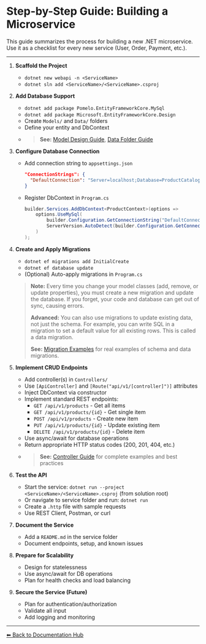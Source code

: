 # Step-by-Step Guide: Building a Microservice

This guide summarizes the process for building a new .NET microservice. Use it as a checklist for every new service (User, Order, Payment, etc.).

---

1. **Scaffold the Project**
   - `dotnet new webapi -n <ServiceName>`
   - `dotnet sln add <ServiceName>/<ServiceName>.csproj`

2. **Add Database Support**
   - `dotnet add package Pomelo.EntityFrameworkCore.MySql`
   - `dotnet add package Microsoft.EntityFrameworkCore.Design`
   - Create `Models/` and `Data/` folders
   - Define your entity and DbContext
   - > **See:** [Model Design Guide](./model-design.md), [Data Folder Guide](./data-folder.md)

3. **Configure Database Connection**
   - Add connection string to `appsettings.json`
     ```json
     "ConnectionStrings": {
       "DefaultConnection": "Server=localhost;Database=ProductCatalogDb;User=root;Password=yourpassword;"
     }
     ```
   - Register DbContext in `Program.cs`
     ```csharp
     builder.Services.AddDbContext<ProductContext>(options =>
         options.UseMySql(
             builder.Configuration.GetConnectionString("DefaultConnection"),
             ServerVersion.AutoDetect(builder.Configuration.GetConnectionString("DefaultConnection"))
         )
     );
     ```

4. **Create and Apply Migrations**
   - `dotnet ef migrations add InitialCreate`
   - `dotnet ef database update`
   - (Optional) Auto-apply migrations in `Program.cs`
   > **Note:** Every time you change your model classes (add, remove, or update properties), you must create a new migration and update the database. If you forget, your code and database can get out of sync, causing errors.
   > 
   > **Advanced:** You can also use migrations to update existing data, not just the schema. For example, you can write SQL in a migration to set a default value for all existing rows. This is called a data migration.
   > 
   > **See:** [Migration Examples](./migration-examples.md) for real examples of schema and data migrations.

5. **Implement CRUD Endpoints**
   - Add controller(s) in `Controllers/`
   - Use `[ApiController]` and `[Route("api/v1/[controller]")]` attributes
   - Inject DbContext via constructor
   - Implement standard REST endpoints:
     - `GET /api/v1/products` - Get all items
     - `GET /api/v1/products/{id}` - Get single item
     - `POST /api/v1/products` - Create new item
     - `PUT /api/v1/products/{id}` - Update existing item
     - `DELETE /api/v1/products/{id}` - Delete item
   - Use async/await for database operations
   - Return appropriate HTTP status codes (200, 201, 404, etc.)
   - > **See:** [Controller Guide](./controller-guide.md) for complete examples and best practices

6. **Test the API**
   - Start the service: `dotnet run --project <ServiceName>/<ServiceName>.csproj` (from solution root)
   - Or navigate to service folder and run: `dotnet run`
   - Create a `.http` file with sample requests
   - Use REST Client, Postman, or curl

7. **Document the Service**
   - Add a `README.md` in the service folder
   - Document endpoints, setup, and known issues

8. **Prepare for Scalability**
   - Design for statelessness
   - Use async/await for DB operations
   - Plan for health checks and load balancing

9. **Secure the Service (Future)**
   - Plan for authentication/authorization
   - Validate all input
   - Add logging and monitoring

---

[⬅ Back to Documentation Hub](./README.md)
